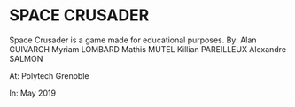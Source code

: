 # SPACE CRUSADER

Space Crusader is a game made for educational purposes.
By:
Alan GUIVARCH
Myriam LOMBARD
Mathis MUTEL
Killian PAREILLEUX
Alexandre SALMON

At:
Polytech Grenoble

In:
May 2019
